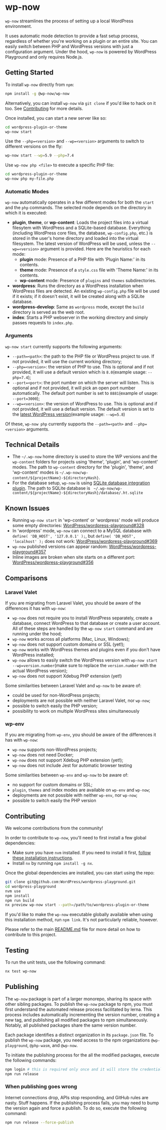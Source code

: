 # wp-now

`wp-now` streamlines the process of setting up a local WordPress environment.

It uses automatic mode detection to provide a fast setup process, regardless of whether you're working on a plugin or an entire site. You can easily switch between PHP and WordPress versions with just a configuration argument. Under the hood, `wp-now` is powered by WordPress Playground and only requires Node.js.

## Getting Started

To install `wp-now` directly from `npm`:

```bash
npm install -g @wp-now/wp-now
```

Alternatively, you can install `wp-now` via `git clone` if you'd like to hack on it too. See [Contributing](#contributing) for more details.

Once installed, you can start a new server like so:

```bash
cd wordpress-plugin-or-theme
wp-now start
```

Use the `--php=<version>` and `--wp=<version>` arguments to switch to different versions on the fly:

```bash
wp-now start --wp=5.9 --php=7.4
```

Use `wp-now php <file>` to execute a specific PHP file:

```bash
cd wordpress-plugin-or-theme
wp-now php my-file.php
```

### Automatic Modes

`wp-now` automatically operates in a few different modes for both the `start` and the `php` commands. The selected mode depends on the directory in which it is executed:

-   **plugin**, **theme**, or **wp-content**: Loads the project files into a virtual filesytem with WordPress and a SQLite-based database. Everything (including WordPress core files, the database, `wp-config.php`, etc.) is stored in the user's home directory and loaded into the virtual filesystem. The latest version of WordPress will be used, unless the `--wp=<version>` argument is provided. Here are the heuristics for each mode:
    -   **plugin** mode: Presence of a PHP file with 'Plugin Name:' in its contents.
    -   **theme** mode: Presence of a `style.css` file with 'Theme Name:' in its contents.
    -   **wp-content** mode: Presence of `plugins` and `themes` subdirectories.
-   **wordpress**: Runs the directory as a WordPress installation when WordPress files are detected. An existing `wp-config.php` file will be used if it exists; if it doesn't exist, it will be created along with a SQLite database.
-   **wordpress-develop**: Same as `wordpress` mode, except the `build` directory is served as the web root.
-   **index**: Starts a PHP webserver in the working directory and simply passes requests to `index.php`.

### Arguments

`wp-now start` currently supports the following arguments:

-   `--path=<path>`: the path to the PHP file or WordPress project to use. If not provided, it will use the current working directory;
-   `--php=<version>`: the version of PHP to use. This is optional and if not provided, it will use a default version which is `8.0`(example usage: `--php=7.4`);
-   `--port=<port>`: the port number on which the server will listen. This is optional and if not provided, it will pick an open port number automatically. The default port number is set to `8881`(example of usage: `--port=3000`);
-   `--wp=<version>`: the version of WordPress to use. This is optional and if not provided, it will use a default version. The default version is set to the [latest WordPress version](https://wordpress.org/download/releases/)(example usage: `--wp=5.8`)

Of these, `wp-now php` currently supports the `--path=<path>` and `--php=<version>` arguments.

## Technical Details

-   The `~/.wp-now` home directory is used to store the WP versions and the `wp-content` folders for projects using 'theme', 'plugin', and 'wp-content' modes. The path to `wp-content` directory for the 'plugin', 'theme', and 'wp-content' modes is `~/.wp-now/wp-content/${projectName}-${directoryHash}`.
-   For the database setup, `wp-now` is using [SQLite database integration plugin](https://wordpress.org/plugins/sqlite-database-integration/). The path to SQLite database is ` ~/.wp-now/wp-content/${projectName}-${directoryHash}/database/.ht.sqlite`

## Known Issues

-   Running `wp-now start` in 'wp-content' or 'wordpress' mode will produce some empty directories: [WordPress/wordpress-playground#328](https://github.com/WordPress/wordpress-playground/issues/328)
-   In 'wordpress' mode, `wp-now` can connect to a MySQL database with `define( 'DB_HOST', '127.0.0.1' );`, but `define( 'DB_HOST', 'localhost' );` does not work: [WordPress/wordpress-playground#369](https://github.com/WordPress/wordpress-playground/issues/369)
-   `wp-now` published versions can appear random: [WordPress/wordpress-playground#357](https://github.com/WordPress/wordpress-playground/issues/357)
-   Inline images are broken when site starts on a different port: [WordPress/wordpress-playground#356](https://github.com/WordPress/wordpress-playground/issues/356)

## Comparisons

### Laravel Valet

If you are migrating from Laravel Valet, you should be aware of the differences it has with `wp-now`:

-   `wp-now` does not require you to install WordPress separately, create a database, connect WordPress to that database or create a user account. All of these steps are handled by the `wp-now start` command and are running under the hood;
-   `wp-now` works across all platforms (Mac, Linux, Windows);
-   `wp-now` does not support custom domains or SSL (yet!);
-   `wp-now` works with WordPress themes and plugins even if you don't have WordPress installed;
-   `wp-now` allows to easily switch the WordPress version with `wp-now start --wp=version.number`(make sure to replace the `version.number` with the actual WordPress version);
-   `wp-now` does not support Xdebug PHP extension (yet!)

Some similarities between Laravel Valet and `wp-now` to be aware of:

-   could be used for non-WordPress projects;
-   deployments are not possible with neither Laravel Valet, nor `wp-now`;
-   possible to switch easily the PHP version;
-   possibility to work on multiple WordPress sites simultaneously

### wp-env

If you are migrating from `wp-env`, you should be aware of the differences it has with `wp-now`:

-   `wp-now` supports non-WordPress projects;
-   `wp-now` does not need Docker;
-   `wp-now` does not support Xdebug PHP extension (yet!);
-   `wp-now` does not include Jest for automatic browser testing

Some similarities between `wp-env` and `wp-now` to be aware of:

-   no support for custom domains or SSL;
-   `plugin`, `themes` and index modes are available on `wp-env` and `wp-now`;
-   deployments are not possible with neither `wp-env`, nor `wp-now`;
-   possible to switch easily the PHP version

## Contributing

We welcome contributions from the community!

In order to contribute to `wp-now`, you'll need to first install a few global dependencies:

-   Make sure you have `nvm` installed. If you need to install it first,
    [follow these installation instructions](https://github.com/nvm-sh/nvm#installation).
-   Install `nx` by running `npm install -g nx`.

Once the global dependencies are installed, you can start using the repo:

```bash
git clone git@github.com:WordPress/wordpress-playground.git
cd wordpress-playground
nvm use
npm install
npm run build
nx preview wp-now start --path=/path/to/wordpress-plugin-or-theme
```

If you'd like to make the `wp-now` executable globally available when using this installation method, run `npm link`. It's not particularly reliable, however.

Please refer to the main [README.md](../../README.md) file for more detail on how to contribute to this project.

## Testing

To run the unit tests, use the following command:

```bash
nx test wp-now
```

## Publishing

The `wp-now` package is part of a larger monorepo, sharing its space with other sibling packages. To publish the `wp-now` package to npm, you must first understand the automated release process facilitated by lerna. This process includes automatically incrementing the version number, creating a new tag, and publishing all modified packages to npm simultaneously. Notably, all published packages share the same version number.

Each package identifies a distinct organization in its `package.json` file. To publish the `wp-now` package, you need access to the npm organizations `@wp-playground`, `@php-wasm`, and `@wp-now`.

To initiate the publishing process for the all the modified packages, execute the following commands:

```bash
npm login # this is required only once and it will store the credentials in ~/.npmrc file.
npm run release
```

### When publishing goes wrong

Internet connections drop, APIs stop responding, and GitHub rules are nasty. Stuff happens. If the publishing process fails, you may need to bump the version again and force a publish. To do so, execute the following command:

```bash
npm run release --force-publish
```
